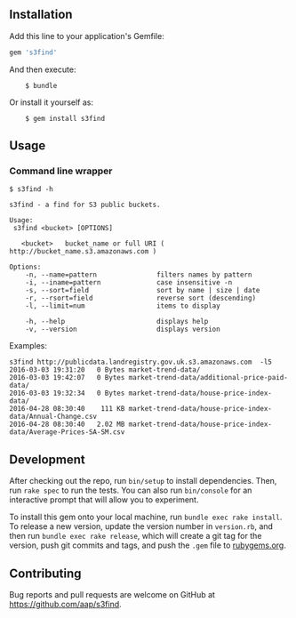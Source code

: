 
## Installation

Add this line to your application's Gemfile:

```ruby
gem 's3find'
```

And then execute:

```
    $ bundle
```

Or install it yourself as:

```
    $ gem install s3find
```

## Usage

### Command line wrapper

```
$ s3find -h

s3find - a find for S3 public buckets.

Usage:
 s3find <bucket> [OPTIONS]

   <bucket>   bucket_name or full URI ( http://bucket_name.s3.amazonaws.com )

Options:
    -n, --name=pattern               filters names by pattern
    -i, --iname=pattern              case insensitive -n
    -s, --sort=field                 sort by name | size | date
    -r, --rsort=field                reverse sort (descending)
    -l, --limit=num                  items to display

    -h, --help                       displays help
    -v, --version                    displays version
```

Examples:

```
s3find http://publicdata.landregistry.gov.uk.s3.amazonaws.com  -l5
2016-03-03 19:31:20   0 Bytes market-trend-data/
2016-03-03 19:42:07   0 Bytes market-trend-data/additional-price-paid-data/
2016-03-03 19:32:34   0 Bytes market-trend-data/house-price-index-data/
2016-04-28 08:30:40    111 KB market-trend-data/house-price-index-data/Annual-Change.csv
2016-04-28 08:30:40   2.02 MB market-trend-data/house-price-index-data/Average-Prices-SA-SM.csv
```



## Development

After checking out the repo, run `bin/setup` to install dependencies. Then, run `rake spec` to run the tests. You can also run `bin/console` for an interactive prompt that will allow you to experiment.

To install this gem onto your local machine, run `bundle exec rake install`. To release a new version, update the version number in `version.rb`, and then run `bundle exec rake release`, which will create a git tag for the version, push git commits and tags, and push the `.gem` file to [rubygems.org](https://rubygems.org).

## Contributing

Bug reports and pull requests are welcome on GitHub at https://github.com/aap/s3find.

